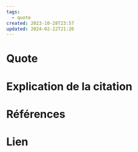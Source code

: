 ```yaml
---
tags:
  - quote
created: 2023-10-28T23:57
updated: 2024-02-22T21:26
---
```

# Quote


# Explication de la citation


# Références


# Lien

